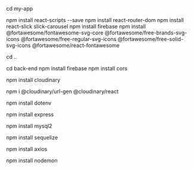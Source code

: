 cd my-app

npm install react-scripts --save
npm install react-router-dom
npm install react-slick slick-carousel
npm install firebase
npm install @fortawesome/fontawesome-svg-core @fortawesome/free-brands-svg-icons @fortawesome/free-regular-svg-icons @fortawesome/free-solid-svg-icons @fortawesome/react-fontawesome

cd ..

cd back-end
npm install firebase
npm install cors

npm install cloudinary

npm i @cloudinary/url-gen @cloudinary/react

npm install dotenv

npm install express

npm install mysql2

npm install sequelize

npm install axios

npm install nodemon
